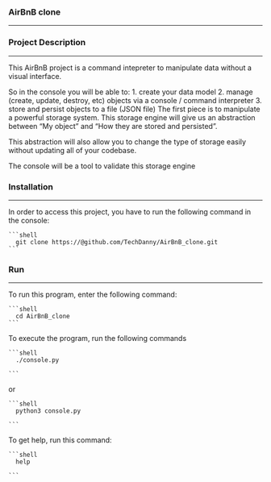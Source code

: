 ### AirBnB clone
----------------------------------------------------------------------------------------------------
### Project Description
----------------------------------------------------------------------------------------------------
This AirBnB project is a command intepreter to manipulate data without a visual interface.

So in the console you will be able to:
	1. create your data model
	2. manage (create, update, destroy, etc) objects via a console / command interpreter
	3. store and persist objects to a file (JSON file)
The first piece is to manipulate a powerful storage system. This storage engine will give us an abstraction between “My object” and “How they are stored and persisted”.

This abstraction will also allow you to change the type of storage easily without updating all of your codebase.

The console will be a tool to validate this storage engine

### Installation
---------------------------------------------------------------------------------------------------
In order to access this project, you have to run the following command in the console:

	```shell
	  git clone https://@github.com/TechDanny/AirBnB_clone.git
	```

### Run
----------------------------------------------------------------------------------------------------
To run this program, enter the following command:

	```shell
	  cd AirBnB_clone
	```

To execute the program, run the following commands

	```shell
	  ./console.py

	```
or

	```shell
	  python3 console.py

	```

To get help, run this command:

	```shell
	  help

	```
